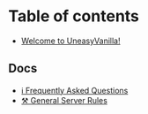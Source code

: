 # Table of contents

* [Welcome to UneasyVanilla!](README.md)

## Docs

* [ℹ Frequently Asked Questions](docs/frequently-asked-questions.md)
* [⚒ General Server Rules](docs/general-server-rules.md)
